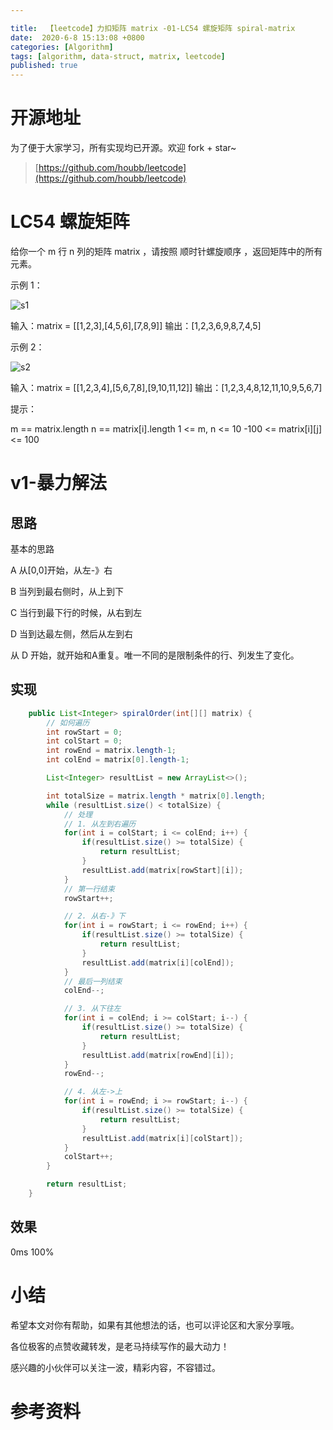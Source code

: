 ```yaml
---

title:  【leetcode】力扣矩阵 matrix -01-LC54 螺旋矩阵 spiral-matrix
date:  2020-6-8 15:13:08 +0800
categories: [Algorithm]
tags: [algorithm, data-struct, matrix, leetcode]
published: true
---
```


# 开源地址

为了便于大家学习，所有实现均已开源。欢迎 fork + star~

> [https://github.com/houbb/leetcode](https://github.com/houbb/leetcode)

# LC54 螺旋矩阵

给你一个 m 行 n 列的矩阵 matrix ，请按照 顺时针螺旋顺序 ，返回矩阵中的所有元素。

示例 1：

![s1](https://assets.leetcode.com/uploads/2020/11/13/spiral1.jpg)

输入：matrix = [[1,2,3],[4,5,6],[7,8,9]]
输出：[1,2,3,6,9,8,7,4,5]


示例 2：

![s2](https://assets.leetcode.com/uploads/2020/11/13/spiral.jpg)

输入：matrix = [[1,2,3,4],[5,6,7,8],[9,10,11,12]]
输出：[1,2,3,4,8,12,11,10,9,5,6,7]

提示：

m == matrix.length
n == matrix[i].length
1 <= m, n <= 10
-100 <= matrix[i][j] <= 100

# v1-暴力解法

## 思路

基本的思路

A 从[0,0]开始，从左-》右

B 当列到最右侧时，从上到下

C 当行到最下行的时候，从右到左

D 当到达最左侧，然后从左到右

从 D 开始，就开始和A重复。唯一不同的是限制条件的行、列发生了变化。

## 实现

```java
    public List<Integer> spiralOrder(int[][] matrix) {
        // 如何遍历
        int rowStart = 0;
        int colStart = 0;
        int rowEnd = matrix.length-1;
        int colEnd = matrix[0].length-1;

        List<Integer> resultList = new ArrayList<>();

        int totalSize = matrix.length * matrix[0].length;
        while (resultList.size() < totalSize) {
            // 处理
            // 1. 从左到右遍历
            for(int i = colStart; i <= colEnd; i++) {
                if(resultList.size() >= totalSize) {
                    return resultList;
                }
                resultList.add(matrix[rowStart][i]);
            }
            // 第一行结束
            rowStart++;

            // 2. 从右-》下
            for(int i = rowStart; i <= rowEnd; i++) {
                if(resultList.size() >= totalSize) {
                    return resultList;
                }
                resultList.add(matrix[i][colEnd]);
            }
            // 最后一列结束
            colEnd--;

            // 3. 从下往左
            for(int i = colEnd; i >= colStart; i--) {
                if(resultList.size() >= totalSize) {
                    return resultList;
                }
                resultList.add(matrix[rowEnd][i]);
            }
            rowEnd--;

            // 4. 从左->上
            for(int i = rowEnd; i >= rowStart; i--) {
                if(resultList.size() >= totalSize) {
                    return resultList;
                }
                resultList.add(matrix[i][colStart]);
            }
            colStart++;
        }

        return resultList;
    }
```

## 效果

0ms 100%

# 小结

希望本文对你有帮助，如果有其他想法的话，也可以评论区和大家分享哦。

各位极客的点赞收藏转发，是老马持续写作的最大动力！

感兴趣的小伙伴可以关注一波，精彩内容，不容错过。

# 参考资料

